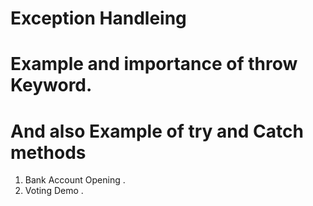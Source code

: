 
# Exception Handleing 



# Example and importance of throw Keyword.
# And also Example of try and Catch methods 




1)    Bank Account Opening .
2)    Voting Demo .
